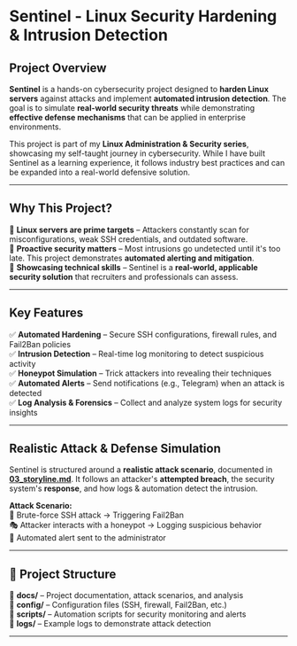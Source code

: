 # Sentinel - Linux Security Hardening & Intrusion Detection  

## Project Overview  

**Sentinel** is a hands-on cybersecurity project designed to **harden Linux servers** against attacks and implement **automated intrusion detection**. The goal is to simulate **real-world security threats** while demonstrating **effective defense mechanisms** that can be applied in enterprise environments.  

This project is part of my **Linux Administration & Security series**, showcasing my self-taught journey in cybersecurity. While I have built Sentinel as a learning experience, it follows industry best practices and can be expanded into a real-world defensive solution.  

---

## Why This Project?  

🔹 **Linux servers are prime targets** – Attackers constantly scan for misconfigurations, weak SSH credentials, and outdated software.  
🔹 **Proactive security matters** – Most intrusions go undetected until it's too late. This project demonstrates **automated alerting and mitigation**.  
🔹 **Showcasing technical skills** – Sentinel is a **real-world, applicable security solution** that recruiters and professionals can assess.  

---

## Key Features  

✅ **Automated Hardening** – Secure SSH configurations, firewall rules, and Fail2Ban policies  
✅ **Intrusion Detection** – Real-time log monitoring to detect suspicious activity  
✅ **Honeypot Simulation** – Trick attackers into revealing their techniques  
✅ **Automated Alerts** – Send notifications (e.g., Telegram) when an attack is detected  
✅ **Log Analysis & Forensics** – Collect and analyze system logs for security insights  

---

## Realistic Attack & Defense Simulation  

Sentinel is structured around a **realistic attack scenario**, documented in **[03_storyline.md](03_storyline.md)**. It follows an attacker's **attempted breach**, the security system's **response**, and how logs & automation detect the intrusion.  

**Attack Scenario:**  
🛑 Brute-force SSH attack → Triggering Fail2Ban  
🎭 Attacker interacts with a honeypot → Logging suspicious behavior  
🚨 Automated alert sent to the administrator  

---

## 📂 Project Structure  

📁 **docs/** – Project documentation, attack scenarios, and analysis  
📁 **config/** – Configuration files (SSH, firewall, Fail2Ban, etc.)  
📁 **scripts/** – Automation scripts for security monitoring and alerts  
📁 **logs/** – Example logs to demonstrate attack detection  

---

